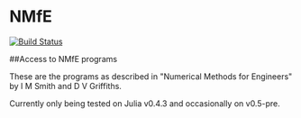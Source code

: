 # NMfE

[![Build Status](https://travis-ci.org/goedman/NMfE.jl.svg?branch=master)](https://travis-ci.org/goedman/NMfE.jl)


##Access to NMfE programs

These are the programs as described in "Numerical Methods for Engineers" by I M Smith and D V Griffiths.

Currently only being tested on Julia v0.4.3 and occasionally on v0.5-pre.
